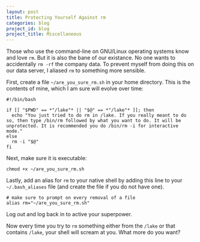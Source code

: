 ```yaml
---
layout: post
title: Protecting Yourself Against rm
categories: blog
project_id: blog
project_title: Miscellaneous
---
```


Those who use the command-line on GNU/Linux operating systems know and love `rm`. But it is also the bane of our existance. No one wants to accidentally `rm -rf` the company data. To prevent myself from doing this on our data server, I aliased `rm` to something more sensible.

<!-- more -->

First, create a file `~/are_you_sure_rm.sh` in your home directory. This is the contents of mine, which I am sure will evolve over time:

```
#!/bin/bash

if [[ "$PWD" == *"/lake"* || "$@" == *"/lake"* ]]; then
  echo "You just tried to do rm in /lake. If you really meant to do so, then type /bin/rm followed by what you want to do. It will be unprotected. It is recommended you do /bin/rm -i for interactive mode."
else
  rm -i "$@"
fi

```

Next, make sure it is executable:

```
chmod +x ~/are_you_sure_rm.sh
```

Lastly, add an alias for `rm` to your native shell by adding this line to your `~/.bash_aliases` file (and create the file if you do not have one).

```
# make sure to prompt on every removal of a file
alias rm="~/are_you_sure_rm.sh"
```

Log out and log back in to active your superpower.

Now every time you try to `rm` something either from the `/lake` or that contains `/lake`, your shell will scream at you. What more do you want?
